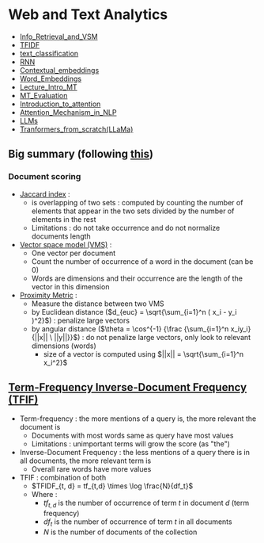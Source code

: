 # Web and Text Analytics

- [Info_Retrieval_and_VSM](Slide_notes/Info_Retrieval_and_VSM.md)
- [TFIDF](Slide_notes/TFIDF.md)
- [text_classification](Slide_notes/text_classification.md)
- [RNN](Slide_notes/RNN.md)
- [Contextual_embeddings](Slide_notes/Contextual_embeddings.md)
- [Word_Embeddings](Slide_notes/Word_Embeddings.md)
- [Lecture_Intro_MT](Slide_notes/Lecture_Intro_MT.md)
- [MT_Evaluation](Slide_notes/MT_Evaluation.md)
- [Introduction_to_attention](Slide_notes/Introduction_to_attention.md)
- [Attention_Mechanism_in_NLP](Slide_notes/Attention_Mechanism_in_NLP.md)
- [LLMs](Slide_notes/LLMs.md)
- [Tranformers_from_scratch(LLaMa)](Slide_notes/Tranformers_from_scratch(LLaMa).md)

## Big summary (following [this](exam_content_notes.md))

### Document scoring

- [Jaccard index](Slide_notes/Info_Retrieval_and_VSM.md) : 
	- is overlapping of two sets : computed by counting the number of elements that appear in the two sets divided by the number of elements in the rest
	- Limitations : do not take occurrence and do not normalize documents length
- [Vector space model (VMS)](Slide_notes/Info_Retrieval_and_VSM.md) :
	- One vector per document
	- Count the number of occurrence of a word in the document (can be $0$)
	- Words are dimensions and their occurrence are the length of the vector in this dimension
- [Proximity Metric](Slide_notes/Info_Retrieval_and_VSM.md) : 
	- Measure the distance between two VMS
	- by Euclidean distance ($d_{euc} = \sqrt{\sum_{i=1}^n ( x_i - y_i )^2}$) : penalize large vectors
	- by angular distance ($\theta = \cos^{-1} {\frac {\sum_{i=1}^n x_iy_i}{||x|| \ ||y||}}$) : do not penalize large vectors, only look to relevant dimensions (words)
		- size of a vector is computed using $||x|| = \sqrt{\sum_{i=1}^n x_i^2}$

## [Term-Frequency Inverse-Document Frequency (TFIF)](Slide_notes/TFIDF.md)

- Term-frequency : the more mentions of a query is, the more relevant the document is
	- Documents with most words same as query have most values
	- Limitations : unimportant terms will grow the score (as "the")
- Inverse-Document Frequency : the less mentions of a query there is in all documents, the more relevant term is
	- Overall rare words have more values
- TFIF : combination of both
	- $TFIDF_{t, d} = tf_{t,d} \times \log \frac{N}{df_t}$
	- Where :
		- $tf_{t,d}$ is the number of occurrence of term $t$ in document $d$ (term frequency)
		- $df_t$ is the number of occurrence of term $t$ in all documents
		- $N$ is the number of documents of the collection